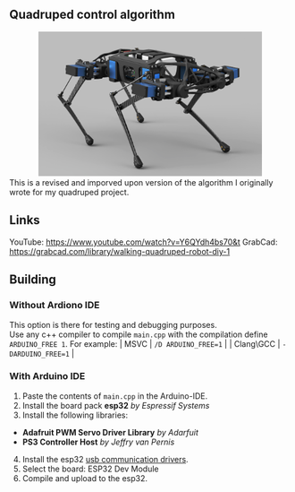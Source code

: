 ## Quadruped control algorithm
<div align="center">
<img src="https://github.com/yuzeni/quadruped-control-algorithm/blob/main/misc/quadruped.jpg" alt="quadruped" width="400"/>
</div>
This is a revised and imporved upon version of the algorithm I originally wrote for my quadruped project.

## Links

YouTube: https://www.youtube.com/watch?v=Y6QYdh4bs70&t
GrabCad: https://grabcad.com/library/walking-quadruped-robot-diy-1

## Building

### Without Ardiono IDE

This option is there for testing and debugging purposes.\
Use any c++ compiler to compile `main.cpp` with the compilation define `ARDUINO_FREE 1`.
For example:
| MSVC      | `/D ARDUINO_FREE=1` |
| Clang\GCC | `-DARDUINO_FREE=1`  |

### With Arduino IDE

1. Paste the contents of `main.cpp` in the Arduino-IDE.
2. Install the board pack **esp32** *by Espressif Systems*
3. Install the following libraries:
- **Adafruit PWM Servo Driver Library** *by Adarfuit*
- **PS3 Controller Host** *by Jeffry van Pernis*
4. Install the esp32 [usb communication drivers](https://www.silabs.com/developers/usb-to-uart-bridge-vcp-drivers?tab=downloads).
5. Select the board: ESP32 Dev Module
6. Compile and upload to the esp32.
